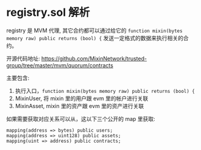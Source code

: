 # registry.sol 解析

registry 是 MVM 代理, 其它合约都可以通过给它的 `function mixin(bytes memory raw) public returns (bool) {` 发送一定格式的数据来执行相关的合约。

开源代码地址: https://github.com/MixinNetwork/trusted-group/tree/master/mvm/quorum/contracts

主要包含:

1. 执行入口，`function mixin(bytes memory raw) public returns (bool) {`
2. MixinUser, 将 mixin 里的用户跟 evm 里的帐户进行关联
3. MixinAsset, mixin 里的资产跟 evm 里的资产进行关联

如果需要获取对应关系可以从，这以下三个公开的 map 里获取:

```
mapping(address => bytes) public users;
mapping(address => uint128) public assets;
mapping(uint => address) public contracts;
```
